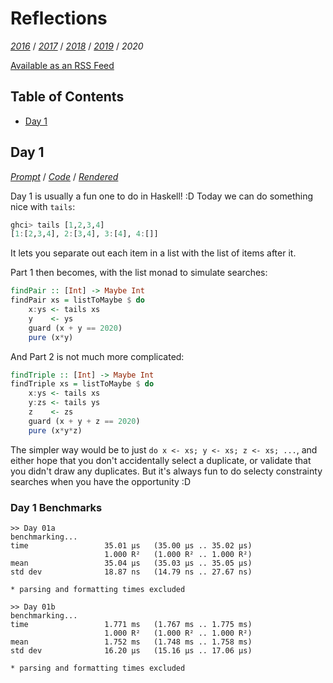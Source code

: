 Reflections
===========

<!--
This file generated by the build script at ./Build.hs from the files in
./reflections.  If you want to edit this, edit those instead!
-->

*[2016][]* / *[2017][]* / *[2018][]* / *[2019][]* / *2020*

[2016]: https://github.com/mstksg/advent-of-code-2016/blob/master/reflections.md
[2017]: https://github.com/mstksg/advent-of-code-2017/blob/master/reflections.md
[2018]: https://github.com/mstksg/advent-of-code-2018/blob/master/reflections.md
[2019]: https://github.com/mstksg/advent-of-code-2019/blob/master/reflections.md

[Available as an RSS Feed][rss]

[rss]: http://feeds.feedburner.com/jle-advent-of-code-2020

Table of Contents
-----------------

* [Day 1](#day-1)

Day 1
------

<!--
This section is generated and compiled by the build script at ./Build.hs from
the file `./reflections/day01.md`.  If you want to edit this, edit
that file instead!
-->

*[Prompt][d01p]* / *[Code][d01g]* / *[Rendered][d01h]*

[d01p]: https://adventofcode.com/2020/day/1
[d01g]: https://github.com/mstksg/advent-of-code-2020/blob/master/src/AOC/Challenge/Day01.hs
[d01h]: https://mstksg.github.io/advent-of-code-2020/src/AOC.Challenge.Day01.html

Day 1 is usually a fun one to do in Haskell! :D  Today we can do something nice
with `tails`:

```haskell
ghci> tails [1,2,3,4]
[1:[2,3,4], 2:[3,4], 3:[4], 4:[]]
```

It lets you separate out each item in a list with the list of items after it.

Part 1 then becomes, with the list monad to simulate searches:

```haskell
findPair :: [Int] -> Maybe Int
findPair xs = listToMaybe $ do
    x:ys <- tails xs
    y    <- ys
    guard (x + y == 2020)
    pure (x*y)
```

And Part 2 is not much more complicated:

```haskell
findTriple :: [Int] -> Maybe Int
findTriple xs = listToMaybe $ do
    x:ys <- tails xs
    y:zs <- tails ys
    z    <- zs
    guard (x + y + z == 2020)
    pure (x*y*z)
```

The simpler way would be to just `do x <- xs; y <- xs; z <- xs; ...`, and
either hope that you don't accidentally select a duplicate, or validate that
you didn't draw any duplicates.  But it's always fun to do selecty constrainty
searches when you have the opportunity :D


### Day 1 Benchmarks

```
>> Day 01a
benchmarking...
time                 35.01 μs   (35.00 μs .. 35.02 μs)
                     1.000 R²   (1.000 R² .. 1.000 R²)
mean                 35.04 μs   (35.03 μs .. 35.05 μs)
std dev              18.87 ns   (14.79 ns .. 27.67 ns)

* parsing and formatting times excluded

>> Day 01b
benchmarking...
time                 1.771 ms   (1.767 ms .. 1.775 ms)
                     1.000 R²   (1.000 R² .. 1.000 R²)
mean                 1.752 ms   (1.748 ms .. 1.758 ms)
std dev              16.20 μs   (15.16 μs .. 17.06 μs)

* parsing and formatting times excluded
```


